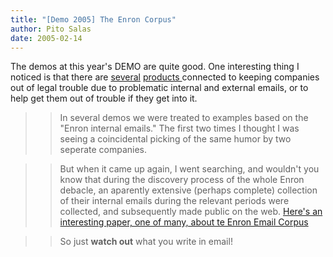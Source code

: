 ```yaml
---
title: "[Demo 2005] The Enron Corpus"
author: Pito Salas
date: 2005-02-14
---
```


The demos at this year's DEMO are quite good. One interesting thing I noticed
is that there are
[several](<http://www.demo.com/demo2/demonstrators/audiotriev.html>) [products
](<http://www.demo.com/demo2/demonstrators/fortiva.html>)connected to keeping
companies out of legal trouble due to problematic internal and external
emails, or to help get them out of trouble if they get into it.

>>

>> In several demos we were treated to examples based on the "Enron internal
emails." The first two times I thought I was seeing a coincidental picking of
the same humor by two seperate companies.

>>

>> But when it came up again, I went searching, and wouldn't you know that
during the discovery process of the whole Enron debacle, an aparently
extensive (perhaps complete) collection of their internal emails during the
relevant periods were collected, and subsequently made public on the web.
[Here's an interesting paper, one of many, about te Enron Email
Corpus](<http://www.ceas.cc/papers-2004/168.pdf>)

>>

>> So just **watch out** what you write in email!


